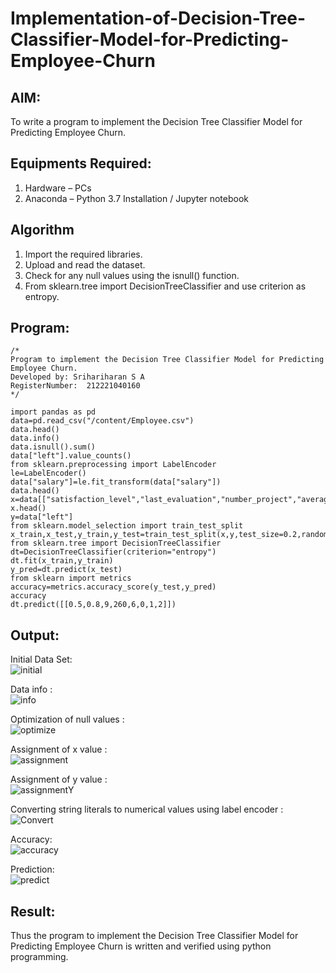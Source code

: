 # Implementation-of-Decision-Tree-Classifier-Model-for-Predicting-Employee-Churn

## AIM:
To write a program to implement the Decision Tree Classifier Model for Predicting Employee Churn.

## Equipments Required:
1. Hardware – PCs
2. Anaconda – Python 3.7 Installation / Jupyter notebook

## Algorithm
1. Import the required libraries.
2. Upload and read the dataset.
3. Check for any null values using the isnull() function.
4. From sklearn.tree import DecisionTreeClassifier and use criterion as entropy.

## Program:
```
/*
Program to implement the Decision Tree Classifier Model for Predicting Employee Churn.
Developed by: Srihariharan S A
RegisterNumber:  212221040160
*/

import pandas as pd
data=pd.read_csv("/content/Employee.csv")
data.head()
data.info()
data.isnull().sum()
data["left"].value_counts()
from sklearn.preprocessing import LabelEncoder
le=LabelEncoder()
data["salary"]=le.fit_transform(data["salary"])
data.head()
x=data[["satisfaction_level","last_evaluation","number_project","average_montly_hours","time_spend_company","Work_accident","promotion_last_5years","salary"]]
x.head()
y=data["left"]
from sklearn.model_selection import train_test_split
x_train,x_test,y_train,y_test=train_test_split(x,y,test_size=0.2,random_state=100)
from sklearn.tree import DecisionTreeClassifier
dt=DecisionTreeClassifier(criterion="entropy")
dt.fit(x_train,y_train)
y_pred=dt.predict(x_test)
from sklearn import metrics
accuracy=metrics.accuracy_score(y_test,y_pred)
accuracy
dt.predict([[0.5,0.8,9,260,6,0,1,2]])

```

## Output:
Initial Data Set: <br>
![initial](https://github.com/hariharan2383/Implementation-of-Decision-Tree-Classifier-Model-for-Predicting-Employee-Churn/assets/117346668/99e98ae9-d23c-4afa-b4db-0981a76aad6b) <br>

Data info : <br>
![info](https://github.com/hariharan2383/Implementation-of-Decision-Tree-Classifier-Model-for-Predicting-Employee-Churn/assets/117346668/8037d181-44c7-4653-ab14-3f1aa890a022) <br>

Optimization of null values : <br>
![optimize](https://github.com/hariharan2383/Implementation-of-Decision-Tree-Classifier-Model-for-Predicting-Employee-Churn/assets/117346668/4fc940f0-1869-436f-955e-eddefca177b1) <br>

Assignment of x value : <br>
![assignment](https://github.com/hariharan2383/Implementation-of-Decision-Tree-Classifier-Model-for-Predicting-Employee-Churn/assets/117346668/9204d7be-11dd-44c6-9052-078f5de62d20) <br>

Assignment of y value : <br>
![assignmentY](https://github.com/hariharan2383/Implementation-of-Decision-Tree-Classifier-Model-for-Predicting-Employee-Churn/assets/117346668/0109490f-8bac-4ea9-b734-26e466997ce5) <br>

Converting string literals to numerical values using label encoder : <br>
![Convert](https://github.com/hariharan2383/Implementation-of-Decision-Tree-Classifier-Model-for-Predicting-Employee-Churn/assets/117346668/42373079-1298-4e65-bb81-3dd785b20f94) <br>

Accuracy: <br>
![accuracy](https://github.com/hariharan2383/Implementation-of-Decision-Tree-Classifier-Model-for-Predicting-Employee-Churn/assets/117346668/5efb0e92-5c5a-4649-9b16-12b16d614a4d) <br>

Prediction: <br>
![predict](https://github.com/hariharan2383/Implementation-of-Decision-Tree-Classifier-Model-for-Predicting-Employee-Churn/assets/117346668/d43c43b8-1b22-4d7e-894c-70e8e628509f) <br>


## Result:
Thus the program to implement the  Decision Tree Classifier Model for Predicting Employee Churn is written and verified using python programming.
